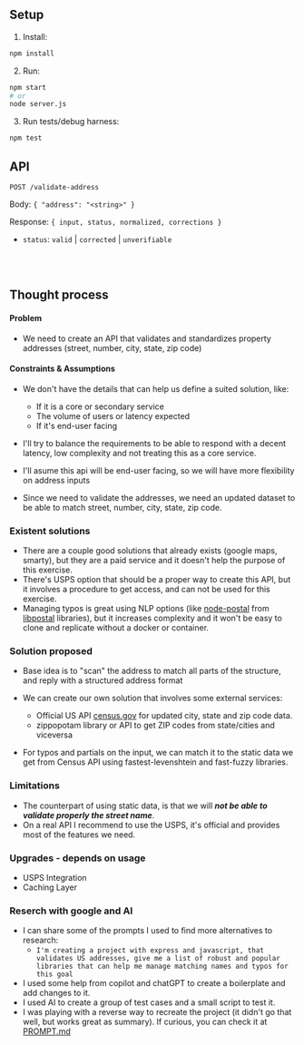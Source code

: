 ## Setup

1. Install:

```bash
npm install
```

2. Run:

```bash
npm start
# or
node server.js
```

3. Run tests/debug harness:

```bash
npm test
```

## API

`POST /validate-address`

Body: `{ "address": "<string>" }`

Response: `{ input, status, normalized, corrections }`

- `status`: `valid` | `corrected` | `unverifiable`

<br><br>

## Thought process

#### Problem

- We need to create an API that validates and standardizes property addresses (street, number, city, state, zip code)

#### Constraints & Assumptions

- We don't have the details that can help us define a suited solution, like:

  - If it is a core or secondary service
  - The volume of users or latency expected
  - If it's end-user facing

- I'll try to balance the requirements to be able to respond with a decent latency, low complexity and not treating this as a core service.
- I'll asume this api will be end-user facing, so we will have more flexibility on address inputs
- Since we need to validate the addresses, we need an updated dataset to be able to match street, number, city, state, zip code.

### Existent solutions

- There are a couple good solutions that already exists (google maps, smarty), but they are a paid service and it doesn't help the purpose of this exercise.
- There's USPS option that should be a proper way to create this API, but it involves a procedure to get access, and can not be used for this exercise.
- Managing typos is great using NLP options (like [node-postal](https://github.com/openvenues/node-postal) from [libpostal](https://github.com/openvenues/libpostal) libraries), but it increases complexity and it won't be easy to clone and replicate without a docker or container.

### Solution proposed

- Base idea is to "scan" the address to match all parts of the structure, and reply with a structured address format
- We can create our own solution that involves some external services:

  - Official US API [census.gov](https://www.census.gov/) for updated city, state and zip code data.
  - zippopotam library or API to get ZIP codes from state/cities and viceversa

- For typos and partials on the input, we can match it to the static data we get from Census API using fastest-levenshtein and fast-fuzzy libraries.

### Limitations

- The counterpart of using static data, is that we will **_not be able to validate properly the street name_**.
- On a real API I recommend to use the USPS, it's official and provides most of the features we need.

### Upgrades - depends on usage

- USPS Integration
- Caching Layer

### Reserch with google and AI

- I can share some of the prompts I used to find more alternatives to research:
  - `I'm creating a project with express and javascript, that validates US addresses, give me a list of robust and popular libraries that can help me manage matching names and typos for this goal`
- I used some help from copilot and chatGPT to create a boilerplate and add changes to it.
- I used AI to create a group of test cases and a small script to test it.
- I was playing with a reverse way to recreate the project (it didn't go that well, but works great as summary). If curious, you can check it at [PROMPT.md](../PROMPT.md)

